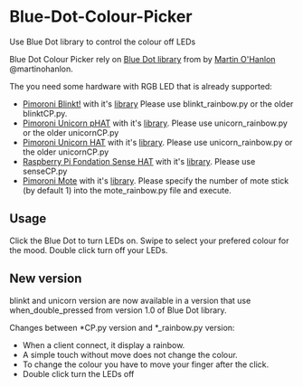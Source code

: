# Blue-Dot-Colour-Picker
Use Blue Dot library to control the colour off LEDs

Blue Dot Colour Picker rely on [Blue Dot library](https://github.com/martinohanlon/BlueDot) from by [Martin O'Hanlon](http://stuffaboutco.de/) @martinohanlon.

The you need some hardware with RGB LED that is already supported:
* [Pimoroni Blinkt!](https://shop.pimoroni.com/products/blinkt) with it's [library](https://github.com/pimoroni/blinkt) Please use blinkt_rainbow.py or the older blinktCP.py.
* [Pimoroni Unicorn pHAT](https://shop.pimoroni.com/products/unicorn-phat) with it's [library](https://github.com/pimoroni/unicorn-hat). Please use unicorn_rainbow.py or the older unicornCP.py
* [Pimoroni Unicorn HAT](https://shop.pimoroni.com/products/unicorn-hat) with it's [library](https://github.com/pimoroni/unicorn-hat). Please use unicorn_rainbow.py or the older unicornCP.py
* [Raspberry Pi Fondation Sense HAT](https://www.raspberrypi.org/products/sense-hat/) with it's [library](https://www.raspberrypi.org/documentation/hardware/sense-hat/). Please use senseCP.py
* [Pimoroni Mote](https://shop.pimoroni.com/products/mote) with it's [library](https://github.com/pimoroni/mote). Please specify the number of mote stick (by default 1) into the mote_rainbow.py file and execute.

## Usage

Click the Blue Dot to turn LEDs on.
Swipe to select your prefered colour for the mood.
Double click turn off your LEDs.

## New version

blinkt and unicorn version are now available in a version that use when_double_pressed from version 1.0 of Blue Dot library.

Changes between *CP.py version and *_rainbow.py version:
* When a client connect, it display a rainbow.
* A simple touch without move does not change the colour.
* To change the colour you have to move your finger after the click.
* Double click turn the LEDs off

